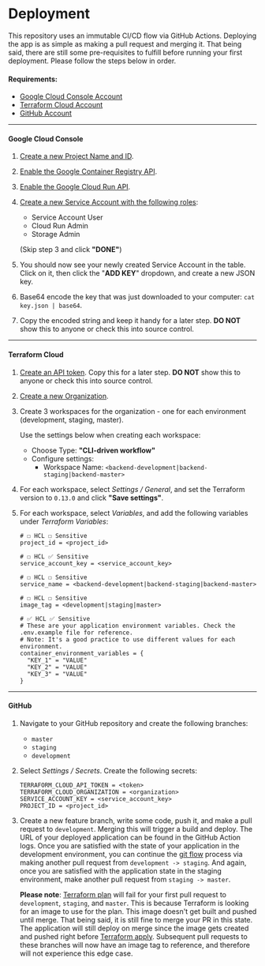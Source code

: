 # Deployment

This repository uses an immutable CI/CD flow via GitHub Actions. Deploying the app is as simple as making a pull request
and merging it. That being said, there are still some pre-requisites to fulfill before running your first deployment.
Please follow the steps below in order.

#### Requirements:

- [Google Cloud Console Account](https://console.cloud.google.com)
- [Terraform Cloud Account](https://app.terraform.io/signup/account)
- [GitHub Account](https://github.com/join)

---

#### Google Cloud Console

1. [Create a new Project Name and ID](https://console.cloud.google.com/projectcreate).

2. [Enable the Google Container Registry API](https://console.cloud.google.com/apis/library/containerregistry.googleapis.com).

3. [Enable the Google Cloud Run API](https://console.developers.google.com/apis/library/run.googleapis.com).

4. [Create a new Service Account with the following roles](https://console.cloud.google.com/iam-admin/serviceaccounts/create):

   - Service Account User
   - Cloud Run Admin
   - Storage Admin

   (Skip step 3 and click **"DONE"**)

5. You should now see your newly created Service Account in the table. Click on it, then click the "**ADD KEY**"
   dropdown, and create a new JSON key.

6. Base64 encode the key that was just downloaded to your computer: `cat key.json | base64`.

7. Copy the encoded string and keep it handy for a later step. **DO NOT** show this to anyone or check this into source
   control.

---

#### Terraform Cloud

1. [Create an API token](https://app.terraform.io/app/settings/tokens). Copy this for a later step. **DO NOT** show
   this to anyone or check this into source control.

2. [Create a new Organization](https://app.terraform.io/app/organizations/new).

3. Create 3 workspaces for the organization - one for each environment (development, staging, master).

   Use the settings below when creating each workspace:

   - Choose Type: **"CLI-driven workflow"**
   - Configure settings:
     - Workspace Name: `<backend-development|backend-staging|backend-master>`

4. For each workspace, select _Settings / General_, and set the Terraform version to `0.13.0` and click **"Save settings"**.

5. For each workspace, select _Variables_, and add the following variables under _Terraform Variables_:

   ```
   # ☐ HCL ☐ Sensitive
   project_id = <project_id>

   # ☐ HCL ✅ Sensitive
   service_account_key = <service_account_key>

   # ☐ HCL ☐ Sensitive
   service_name = <backend-development|backend-staging|backend-master>

   # ☐ HCL ☐ Sensitive
   image_tag = <development|staging|master>

   # ✅ HCL ✅ Sensitive
   # These are your application environment variables. Check the .env.example file for reference.
   # Note: It's a good practice to use different values for each environment.
   container_environment_variables = {
     "KEY_1" = "VALUE"
     "KEY_2" = "VALUE"
     "KEY_3" = "VALUE"
   }
   ```

---

#### GitHub

1. Navigate to your GitHub repository and create the following branches:

   - `master`
   - `staging`
   - `development`

2. Select _Settings / Secrets_. Create the following secrets:

   ```
   TERRAFORM_CLOUD_API_TOKEN = <token>
   TERRAFORM_CLOUD_ORGANIZATION = <organization>
   SERVICE_ACCOUNT_KEY = <service_account_key>
   PROJECT_ID = <project_id>
   ```

3. Create a new feature branch, write some code, push it, and make a pull request to `development`. Merging
   this will trigger a build and deploy. The URL of your deployed application can be found in the GitHub Action logs.
   Once you are satisfied with the state of your application in the development environment, you can continue the
   [git flow](https://www.atlassian.com/git/tutorials/comparing-workflows/gitflow-workflow) process via making another
   pull request from `development -> staging`. And again, once you are satisfied with the application state in the
   staging environment, make another pull request from `staging -> master`.

   **Please note**: [Terraform plan](https://www.terraform.io/docs/commands/plan.html) will fail for your first
   pull request to `development`, `staging`, and `master`. This is because Terraform is looking for an image to use
   for the plan. This image doesn't get built and pushed until merge. That being said, it is still fine to merge your
   PR in this state. The application will still deploy on merge since the image gets created and pushed right before
   [Terraform apply](https://www.terraform.io/docs/commands/apply.html). Subsequent pull requests to these branches
   will now have an image tag to reference, and therefore will not experience this edge case.
